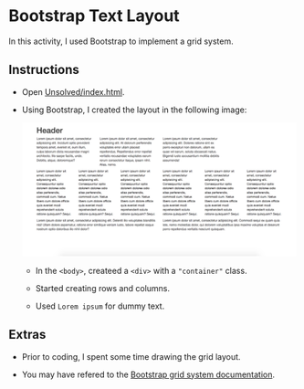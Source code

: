 # Bootstrap Text Layout

In this activity, I used Bootstrap to implement a grid system.

## Instructions

* Open [Unsolved/index.html](Unsolved/index.html).

* Using Bootstrap, I created the layout in the following image: 

  ![text-layout activity design](bootstrap-text-layout.png)

  * In the `<body>`, createed a `<div>` with a `"container"` class.

  * Started creating rows and columns.

  * Used `Lorem ipsum` for dummy text.

## Extras

* Prior to coding, I spent some time drawing the grid layout.

* You may have refered to the [Bootstrap grid system documentation](https://getbootstrap.com/docs/4.0/layout/grid/).